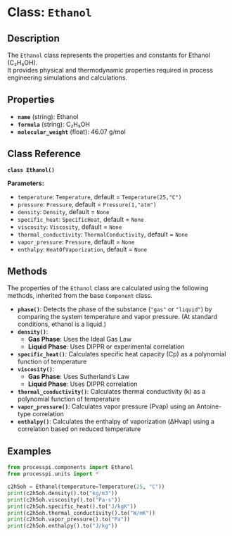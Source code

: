 # **Class: `Ethanol`**

## **Description**

The `Ethanol` class represents the properties and constants for Ethanol (C₂H₅OH).  
It provides physical and thermodynamic properties required in process engineering simulations and calculations.

## **Properties**

* **`name`** (string): Ethanol  
* **`formula`** (string): C₂H₅OH  
* **`molecular_weight`** (float): 46.07 g/mol  

## **Class Reference**

**`class Ethanol()`**

**Parameters:**  
* `temperature`: `Temperature`, default = `Temperature(25,"C")`  
* `pressure`: `Pressure`, default = `Pressure(1,"atm")`  
* `density`: `Density`, default = `None`  
* `specific_heat`: `SpecificHeat`, default = `None`  
* `viscosity`: `Viscosity`, default = `None`  
* `thermal_conductivity`: `ThermalConductivity`, default = `None`  
* `vapor_pressure`: `Pressure`, default = `None`  
* `enthalpy`: `HeatOfVaporization`, default = `None`  

## **Methods**

The properties of the `Ethanol` class are calculated using the following methods, inherited from the base `Component` class.

* **`phase()`**: Detects the phase of the substance (`"gas"` or `"liquid"`) by comparing the system temperature and vapor pressure. (At standard conditions, ethanol is a liquid.)  
* **`density()`**:  
  * **Gas Phase**: Uses the Ideal Gas Law  
  * **Liquid Phase**: Uses DIPPR or experimental correlation  
* **`specific_heat()`**: Calculates specific heat capacity (Cp​) as a polynomial function of temperature  
* **`viscosity()`**:  
  * **Gas Phase**: Uses Sutherland’s Law  
  * **Liquid Phase**: Uses DIPPR correlation  
* **`thermal_conductivity()`**: Calculates thermal conductivity (k) as a polynomial function of temperature  
* **`vapor_pressure()`**: Calculates vapor pressure (Pvap​) using an Antoine-type correlation  
* **`enthalpy()`**: Calculates the enthalpy of vaporization (ΔHvap​) using a correlation based on reduced temperature  

## **Examples**

```py
from processpi.components import Ethanol
from processpi.units import *

c2h5oh = Ethanol(temperature=Temperature(25, "C"))
print(c2h5oh.density().to("kg/m3"))
print(c2h5oh.viscosity().to("Pa·s"))
print(c2h5oh.specific_heat().to("J/kgK"))
print(c2h5oh.thermal_conductivity().to("W/mK"))
print(c2h5oh.vapor_pressure().to("Pa"))
print(c2h5oh.enthalpy().to("J/kg"))
```